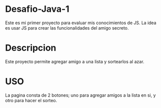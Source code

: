 # Desafio-Java-1
Este es mi primer proyecto para evaluar mis conocimientos de JS. La idea es usar JS para crear las funcionalidades del amigo secreto.

# Descripcion
Este proyecto permite agregar amigo a una lista y sortearlos al azar.

# USO
La pagina consta de 2 botones; uno para agregar amigos a la lista en si, y otro para hacer el sorteo.


